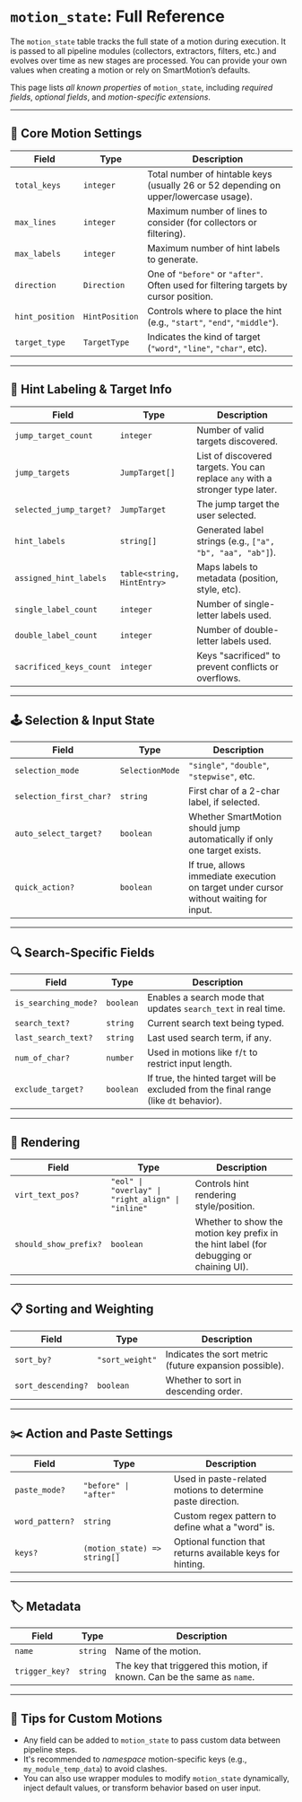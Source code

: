 # `motion_state`: Full Reference

The `motion_state` table tracks the full state of a motion during execution. It is passed to all pipeline modules (collectors, extractors, filters, etc.) and evolves over time as new stages are processed. You can provide your own values when creating a motion or rely on SmartMotion’s defaults.

This page lists _all known properties_ of `motion_state`, including _required fields_, _optional fields_, and _motion-specific extensions_.

---

## 🔧 Core Motion Settings

| Field           | Type           | Description                                                                          |
| --------------- | -------------- | ------------------------------------------------------------------------------------ |
| `total_keys`    | `integer`      | Total number of hintable keys (usually 26 or 52 depending on upper/lowercase usage). |
| `max_lines`     | `integer`      | Maximum number of lines to consider (for collectors or filtering).                   |
| `max_labels`    | `integer`      | Maximum number of hint labels to generate.                                           |
| `direction`     | `Direction`    | One of `"before"` or `"after"`. Often used for filtering targets by cursor position. |
| `hint_position` | `HintPosition` | Controls where to place the hint (e.g., `"start"`, `"end"`, `"middle"`).             |
| `target_type`   | `TargetType`   | Indicates the kind of target (`"word"`, `"line"`, `"char"`, etc).                    |

---

## 🧠 Hint Labeling & Target Info

| Field                   | Type                       | Description                                                                   |
| ----------------------- | -------------------------- | ----------------------------------------------------------------------------- |
| `jump_target_count`     | `integer`                  | Number of valid targets discovered.                                           |
| `jump_targets`          | `JumpTarget[]`             | List of discovered targets. You can replace `any` with a stronger type later. |
| `selected_jump_target?` | `JumpTarget`               | The jump target the user selected.                                            |
| `hint_labels`           | `string[]`                 | Generated label strings (e.g., `["a", "b", "aa", "ab"]`).                     |
| `assigned_hint_labels`  | `table<string, HintEntry>` | Maps labels to metadata (position, style, etc).                               |
| `single_label_count`    | `integer`                  | Number of single-letter labels used.                                          |
| `double_label_count`    | `integer`                  | Number of double-letter labels used.                                          |
| `sacrificed_keys_count` | `integer`                  | Keys "sacrificed" to prevent conflicts or overflows.                          |

---

## 🕹️ Selection & Input State

| Field                   | Type            | Description                                                                           |
| ----------------------- | --------------- | ------------------------------------------------------------------------------------- |
| `selection_mode`        | `SelectionMode` | `"single"`, `"double"`, `"stepwise"`, etc.                                            |
| `selection_first_char?` | `string`        | First char of a 2-char label, if selected.                                            |
| `auto_select_target?`   | `boolean`       | Whether SmartMotion should jump automatically if only one target exists.              |
| `quick_action?`         | `boolean`       | If true, allows immediate execution on target under cursor without waiting for input. |

---

## 🔍 Search-Specific Fields

| Field                | Type      | Description                                                                            |
| -------------------- | --------- | -------------------------------------------------------------------------------------- |
| `is_searching_mode?` | `boolean` | Enables a search mode that updates `search_text` in real time.                         |
| `search_text?`       | `string`  | Current search text being typed.                                                       |
| `last_search_text?`  | `string`  | Last used search term, if any.                                                         |
| `num_of_char?`       | `number`  | Used in motions like `f`/`t` to restrict input length.                                 |
| `exclude_target?`    | `boolean` | If true, the hinted target will be excluded from the final range (like `dt` behavior). |

---

## 🎨 Rendering

| Field                 | Type                                              | Description                                                                             |
| --------------------- | ------------------------------------------------- | --------------------------------------------------------------------------------------- |
| `virt_text_pos?`      | `"eol" \| "overlay" \| "right_align" \| "inline"` | Controls hint rendering style/position.                                                 |
| `should_show_prefix?` | `boolean`                                         | Whether to show the motion key prefix in the hint label (for debugging or chaining UI). |

---

## 📋 Sorting and Weighting

| Field              | Type            | Description                                            |
| ------------------ | --------------- | ------------------------------------------------------ |
| `sort_by?`         | `"sort_weight"` | Indicates the sort metric (future expansion possible). |
| `sort_descending?` | `boolean`       | Whether to sort in descending order.                   |

---

## ✂️ Action and Paste Settings

| Field           | Type                         | Description                                                 |
| --------------- | ---------------------------- | ----------------------------------------------------------- |
| `paste_mode?`   | `"before" \| "after"`        | Used in paste-related motions to determine paste direction. |
| `word_pattern?` | `string`                     | Custom regex pattern to define what a "word" is.            |
| `keys?`         | `(motion_state) => string[]` | Optional function that returns available keys for hinting.  |

---

## 🏷️ Metadata

| Field          | Type     | Description                                                              |
| -------------- | -------- | ------------------------------------------------------------------------ |
| `name`         | `string` | Name of the motion.                                                      |
| `trigger_key?` | `string` | The key that triggered this motion, if known. Can be the same as `name`. |

---

## 🧩 Tips for Custom Motions

- Any field can be added to `motion_state` to pass custom data between pipeline steps.
- It's recommended to _namespace_ motion-specific keys (e.g., `my_module_temp_data`) to avoid clashes.
- You can also use wrapper modules to modify `motion_state` dynamically, inject default values, or transform behavior based on user input.
